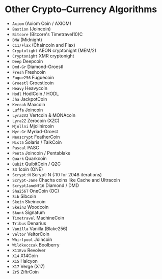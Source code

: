 # Other Crypto–Currency Algorithms

- `Axiom` (Axiom Coin / AXIOM)
- `Bastion` (Joincoin)
- `Bitcore` (Bitcore's Timetravel10)C
- `BMW` (Midnight)
- `C11/Flax` (Chaincoin and Flax)
- `Cryptolight` AEON cryptonight (MEM/2)
- `Cryptonight` XMR cryptonight
- `Deep` Deepcoin
- `Dmd-Gr` Diamond-Groestl
- `Fresh` Freshcoin
- `Fugue256` Fuguecoin
- `Groestl` Groestlcoin
- `Heavy` Heavycoin
- `Hodl` HodlCoin / HODL
- `Jha` JackpotCoin
- `Keccak` Maxcoin
- `Luffa` Joincoin
- `Lyra2V2` Vertcoin & MONAcoin
- `Lyra2Z` Zerocoin (XZC)
- `Mjollni` Mjollnircoin
- `Myr-Gr` Myriad-Groest
- `Neoscrypt` FeatherCoin
- `Nist5` Solaris / TalkCoin
- `Pascal` PASC
- `Penta` Joincoin / Pentablake
- `Quark` Quarkcoin
- `Qubit` QuibitCoin / Q2C
- `S3` 1coin (ONE)
- `Scrypt:N` Scrypt-N (:10 for 2048 iterations)
- `Scrypt-Jane` Chacha coins like Cache and Ultracoin
- `ScryptJaneNf16` Diamond / DMD
- `Sha256T` OneCoin (OC)
- `Sib` Sibcoin
- `Skein` Skeincoin
- `Skein2` Woodcoin
- `Skunk` Signatum
- `Timetravel` MachineCoin
- `Tribus` Denarius
- `Vanilla` Vanilla (Blake256)
- `Veltor` VeltorCoin
- `Whirlpool` Joincoin
- `Wildkecccak` Boolberry
- `X11Evo` Revolver
- `X14` X14Coin
- `X15` Halcyon
- `X17` Verge (X17)
- `Zr5` ZiftrCoin
